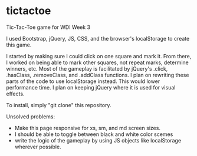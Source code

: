 # tictactoe
Tic-Tac-Toe game for WDI Week 3

 I used Bootstrap, jQuery, JS, CSS, and the browser's localStorage to create this game. 

 I started by making sure I could click on one square and mark it. From there, I worked on being able to mark other squares, not repeat marks, determine winners, etc.
 Most of the gameplay is facilitated by jQuery's .click, .hasClass, .removeClass, and .addClass functions. I plan on rewriting these parts of the code to use localStorage instead. This would lower performance time. I plan on keeping jQuery where it is used for visual effects. 

 To install, simply "git clone" this repository. 

 Unsolved problems:
  - Make this page responsive for xs, sm, and md screen sizes. 
  - I should be able to toggle between black and white color scemes
  - write the logic of the gameplay by using JS objects like localStorage wherever possible. 
